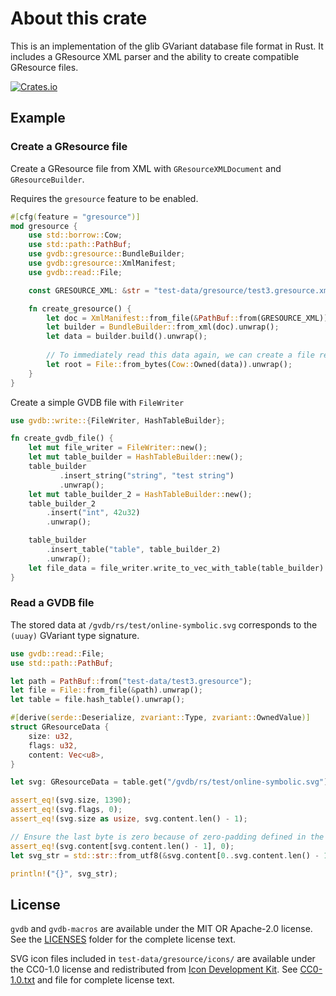 # About this crate

This is an implementation of the glib GVariant database file format in Rust. It includes a GResource XML parser and the ability to create compatible GResource files.

[![Crates.io](https://img.shields.io/crates/v/gvdb)](https://crates.io/crates/gvdb)

## Example

### Create a GResource file

Create a GResource file from XML with `GResourceXMLDocument` and `GResourceBuilder`.

Requires the `gresource` feature to be enabled.

```rust
#[cfg(feature = "gresource")]
mod gresource {
    use std::borrow::Cow;
    use std::path::PathBuf;
    use gvdb::gresource::BundleBuilder;
    use gvdb::gresource::XmlManifest;
    use gvdb::read::File;

    const GRESOURCE_XML: &str = "test-data/gresource/test3.gresource.xml";

    fn create_gresource() {
        let doc = XmlManifest::from_file(&PathBuf::from(GRESOURCE_XML)).unwrap();
        let builder = BundleBuilder::from_xml(doc).unwrap();
        let data = builder.build().unwrap();
        
        // To immediately read this data again, we can create a file reader from the data
        let root = File::from_bytes(Cow::Owned(data)).unwrap();
    }
}
```

Create a simple GVDB file with `FileWriter`

```rust
use gvdb::write::{FileWriter, HashTableBuilder};

fn create_gvdb_file() {
    let mut file_writer = FileWriter::new();
    let mut table_builder = HashTableBuilder::new();
    table_builder
           .insert_string("string", "test string")
           .unwrap();
    let mut table_builder_2 = HashTableBuilder::new();
    table_builder_2
        .insert("int", 42u32)
        .unwrap();

    table_builder
        .insert_table("table", table_builder_2)
        .unwrap();
    let file_data = file_writer.write_to_vec_with_table(table_builder).unwrap();
}
```

### Read a GVDB file

The stored data at `/gvdb/rs/test/online-symbolic.svg` corresponds to the `(uuay)` GVariant type signature.

```rust
use gvdb::read::File;
use std::path::PathBuf;

let path = PathBuf::from("test-data/test3.gresource");
let file = File::from_file(&path).unwrap();
let table = file.hash_table().unwrap();

#[derive(serde::Deserialize, zvariant::Type, zvariant::OwnedValue)]
struct GResourceData {
    size: u32,
    flags: u32,
    content: Vec<u8>,
}

let svg: GResourceData = table.get("/gvdb/rs/test/online-symbolic.svg").unwrap();

assert_eq!(svg.size, 1390);
assert_eq!(svg.flags, 0);
assert_eq!(svg.size as usize, svg.content.len() - 1);

// Ensure the last byte is zero because of zero-padding defined in the format
assert_eq!(svg.content[svg.content.len() - 1], 0);
let svg_str = std::str::from_utf8(&svg.content[0..svg.content.len() - 1]).unwrap();

println!("{}", svg_str);
```

## License

`gvdb` and `gvdb-macros` are available under the MIT OR Apache-2.0 license. See the [LICENSES](./LICENSES) folder for the complete license text.

SVG icon files included in `test-data/gresource/icons/` are available under the CC0-1.0 license and redistributed from [Icon Development Kit](https://gitlab.gnome.org/Teams/Design/icon-development-kit). See [CC0-1.0.txt](./LICENSES/CC0-1.0.txt) and file for complete license text.
